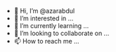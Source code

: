 - 👋 Hi, I’m @azarabdul
- 👀 I’m interested in ...
- 🌱 I’m currently learning ...
- 💞️ I’m looking to collaborate on ...
- 📫 How to reach me ...

<!---
azarabdul/azarabdul is a ✨ special ✨ repository because its `README.md` (this file) appears on your GitHub profile.
You can click the Preview link to take a look at your changes.
--->
